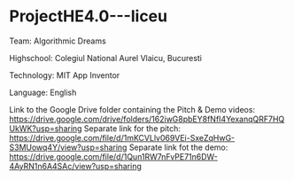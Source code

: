 # ProjectHE4.0---liceu

Team: Algorithmic Dreams

Highschool: Colegiul National Aurel Vlaicu, Bucuresti

Technology: MIT App Inventor

Language: English


Link to the Google Drive folder containing the Pitch & Demo videos: https://drive.google.com/drive/folders/162iwG8pbEY8fNfI4YexanqQRF7HQUkWK?usp=sharing 
Separate link for the pitch: https://drive.google.com/file/d/1mKCVLlv069VEi-SxeZqHwG-S3MUowq4Y/view?usp=sharing
Separate link fot the demo: https://drive.google.com/file/d/1Qun1RW7nFvPE71n6DW-4AyRN1n6A4SAc/view?usp=sharing 
